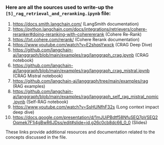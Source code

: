 ### Here are all the sources used to write-up the `[5]_rag_retrieval_and_reranking.ipynb` file:

1. https://docs.smith.langchain.com/ (LangSmith documentation)
2. https://python.langchain.com/docs/integrations/retrievers/cohere-reranker#doing-reranking-with-coherererank (Cohere Re-Rank)
3. https://txt.cohere.com/rerank/ (Cohere Rerank documentation)
4. https://www.youtube.com/watch?v=E2shqsYwxck (CRAG Deep Dive)
5. https://github.com/langchain-ai/langgraph/blob/main/examples/rag/langgraph_crag.ipynb (CRAG notebook)
6. https://github.com/langchain-ai/langgraph/blob/main/examples/rag/langgraph_crag_mistral.ipynb (CRAG Mistral notebook)
7. https://github.com/langchain-ai/langgraph/tree/main/examples/rag (RAG examples)
8. https://github.com/langchain-ai/langgraph/blob/main/examples/rag/langgraph_self_rag_mistral_nomic.ipynb (Self-RAG notebook)
9. https://www.youtube.com/watch?v=SsHUNfhF32s (Long context impact deep dive)
10. https://docs.google.com/presentation/d/1mJUiPBdtf58NfuSEQ7pVSEQ2Oqmek7F1i4gBwR6JDss/edit#slide=id.g26c0cb8dc66_0_0 (Slides)

These links provide additional resources and documentation related to the concepts discussed in the file.